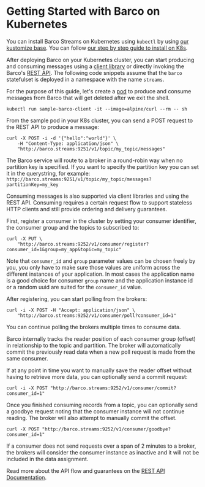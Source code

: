 # Getting Started with Barco on Kubernetes

You can install Barco Streams on Kubernetes using `kubectl` by using [our kustomize base][kustomize-base]. You can
follow [our step by step guide to install on K8s](../../install/kubernetes/).

After deploying Barco on your Kubernetes cluster, you can start producing and consuming messages using a
[client library][go-client] or directly invoking the Barco's [REST API][rest-api]. The following code snippets
assume that the `barco` statefulset is deployed in a namespace with the name `streams`.

For the purpose of this guide, let's create a [pod] to produce and consume messages from Barco that will get deleted
after we exit the shell.

```shell
kubectl run sample-barco-client -it --image=alpine/curl --rm -- sh
```

From the sample pod in your K8s cluster, you can send a POST request to the REST API to produce a message:

```shell
curl -X POST -i -d '{"hello":"world"}' \
    -H "Content-Type: application/json" \
    "http://barco.streams:9251/v1/topic/my_topic/messages"
```

The Barco service will route to a broker in a round-robin way when no partition key is specified. If you want to
specify the partition key you can set it in the querystring, for example:
`http://barco.streams:9251/v1/topic/my_topic/messages?partitionKey=my_key`

Consuming messages is also supported via client libraries and using the REST API. Consuming requires a certain
request flow to support stateless HTTP clients and still provide ordering and delivery guarantees.

First, register a consumer in the cluster by setting your consumer identifier, the consumer group and
the topics to subscribed to:

```shell
curl -X PUT \
    "http://barco.streams:9252/v1/consumer/register?consumer_id=1&group=my_app&topic=my_topic"
```

Note that `consumer_id` and `group` parameter values can be chosen freely by you, you only have to make sure
those values are uniform across the different instances of your application. In most cases the application name is a
good choice for consumer `group` name and the application instance id or a random uuid are suited for the `consumer_id`
value.

After registering, you can start polling from the brokers:

```shell
curl -i -X POST -H "Accept: application/json" \
    "http://barco.streams:9252/v1/consumer/poll?consumer_id=1"
```

You can continue polling the brokers multiple times to consume data.

Barco internally tracks the reader position of each consumer group (offset) in relationship to the topic and partition.
The broker will automatically commit the previously read data when a new poll request is made from the same consumer.

If at any point in time you want to manually save the reader offset without having to retrieve more data, you
can optionally send a commit request:

```shell
curl -i -X POST "http://barco.streams:9252/v1/consumer/commit?consumer_id=1"
```

Once you finished consuming records from a topic, you can optionally send a goodbye request noting that the consumer
instance will not continue reading. The broker will also attempt to manually commit the offset.

```shell
curl -X POST "http://barco.streams:9252/v1/consumer/goodbye?consumer_id=1"
```

If a consumer does not send requests over a span of 2 minutes to a broker, the brokers will consider the consumer
instance as inactive and it will not be included in the data assignment.

Read more about the API flow and guarantees on the [REST API Documentation][rest-api].

[go-client]: https://github.com/barcostreams/go-client
[kustomize-base]: https://github.com/barcostreams/barco/tree/main/deploy/kubernetes/
[rest-api]: ../../rest_api/
[pod]: https://kubernetes.io/docs/concepts/workloads/pods/
